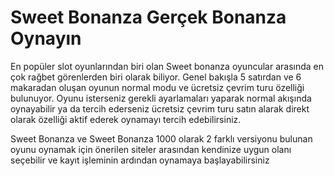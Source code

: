 # Sweet Bonanza Gerçek Bonanza Oynayın

En popüler slot oyunlarından biri olan Sweet bonanza oyuncular arasında en çok rağbet görenlerden biri olarak biliyor. Genel bakışla 5 satırdan ve 6 makaradan oluşan oyunun normal modu ve ücretsiz çevrim turu özelliği bulunuyor. Oyunu isterseniz gerekli ayarlamaları yaparak normal akışında oynayabilir ya da tercih ederseniz ücretsiz çevrim turu satın alarak direkt olarak özelliği aktif ederek oynamayı tercih edebilirsiniz.

Sweet Bonanza ve Sweet Bonanza 1000 olarak 2 farklı versiyonu bulunan oyunu oynamak için önerilen siteler arasından kendinize uygun olanı seçebilir ve kayıt işleminin ardından oynamaya başlayabilirsiniz
